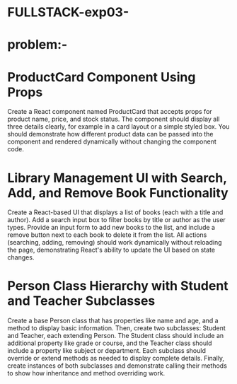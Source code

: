 # FULLSTACK-exp03-

# problem:-
# ProductCard Component Using Props
Create a React component named ProductCard that accepts props for product name, price, and stock status. The component should display all three details clearly, for example in a card layout or a simple styled box. You should demonstrate how different product data can be passed into the component and rendered dynamically without changing the component code.


# Library Management UI with Search, Add, and Remove Book Functionality
Create a React-based UI that displays a list of books (each with a title and author). Add a search input box to filter books by title or author as the user types. Provide an input form to add new books to the list, and include a remove button next to each book to delete it from the list. All actions (searching, adding, removing) should work dynamically without reloading the page, demonstrating React's ability to update the UI based on state changes.


# Person Class Hierarchy with Student and Teacher Subclasses
Create a base Person class that has properties like name and age, and a method to display basic information. Then, create two subclasses: Student and Teacher, each extending Person. The Student class should include an additional property like grade or course, and the Teacher class should include a property like subject or department. Each subclass should override or extend methods as needed to display complete details. Finally, create instances of both subclasses and demonstrate calling their methods to show how inheritance and method overriding work.
